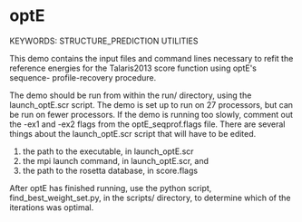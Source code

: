 # optE

KEYWORDS: STRUCTURE_PREDICTION UTILITIES

This demo contains the input files and command lines
necessary to refit the reference energies for the
Talaris2013 score function using optE's sequence-
profile-recovery procedure.

The demo should be run from within the
  run/
directory, using the launch_optE.scr script.  The
demo is set up to run on 27 processors, but can be
run on fewer processors.  If the demo is running
too slowly, comment out the -ex1 and -ex2 flags
from the optE_seqprof.flags file. There  are several
things about the launch_optE.scr script that will have
to be edited.

1) the path to the executable, in launch_optE.scr
2) the mpi launch command, in launch_optE.scr, and
3) the path to the rosetta database, in score.flags

After optE has finished running, use the python script,
find_best_weight_set.py, in the
  scripts/
directory, to determine which of the iterations was
optimal.
